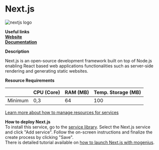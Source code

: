 # Next.js

![nextjs logo](https://api.mogenius.com/file/id/78b0239a-5d0e-44a8-bd78-a7d030ea06aa)

**Useful links**  
**[Website](https://nextjs.org/)**  
**[Documentation](https://nextjs.org/docs/getting-started)**  

**Description**

Next.js is an open-source development framework built on top of Node.js enabling React based web applications functionalities such as server-side rendering and generating static websites.

**Resource Requirements**

||CPU (Core)|RAM (MB)  |Temp. Storage (MB)|
|--|--|--|--|
| Minimum | 0,3 |64| 100

[Learn more about how to manage resources for services](./../cloud-management/resource-management.md)

**How to deploy Next.js**  
To install this service, go to the [service library](./../mogenius-platform/service-library.md). Select the Next.js service and click "Add service". Follow the on-screen instructions and finalize the create process by clicking "Save".  
There is detailed tutorial available on [how to launch Next.js with mogenius](./../tutorials/how-to-deploy-nextjs-in-the-cloud.md).
